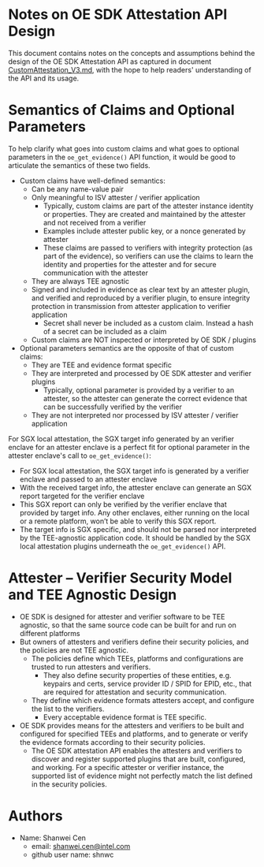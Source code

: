 Notes on OE SDK Attestation API Design
====

This document contains notes on the concepts and assumptions behind the design of the OE SDK Attestation API as captured in document [CustomAttestation_V3.md](https://github.com/openenclave/openenclave/blob/master/docs/DesignDocs/CustomAttestation_V3.md), with the hope to help readers' understanding of the API and its usage.

# Semantics of Claims and Optional Parameters

To help clarify what goes into custom claims and what goes to optional parameters in the `oe_get_evidence()` API function, it would be good to articulate the semantics of these two fields.

- Custom claims have well-defined semantics:
  - Can be any name-value pair
  - Only meaningful to ISV attester / verifier application
    - Typically, custom claims are part of the attester instance identity or properties. They are created and maintained by the attester and not received from a verifier
    - Examples include attester public key, or a nonce generated by attester
    - These claims are passed to verifiers with integrity protection (as part of the evidence), so verifiers can use the claims to learn the identity and properties for the attester and for secure communication with the attester
  - They are always TEE agnostic
  - Signed and included in evidence as clear text by an attester plugin, and verified and reproduced by a verifier plugin, to ensure integrity protection in transmission from attester application to verifier application
    - Secret shall never be included as a custom claim. Instead a hash of a secret can be included as a claim
  - Custom claims are NOT inspected or interpreted by OE SDK / plugins
- Optional parameters semantics are the opposite of that of custom claims:
  - They are TEE and evidence format specific
  - They are interpreted and processed by OE SDK attester and verifier plugins
    - Typically, optional parameter is provided by a verifier to an attester, so the attester can generate the correct evidence that can be successfully verified by the verifier
  - They are not interpreted nor processed by ISV attester / verifier application

For SGX local attestation, the SGX target info generated by an verifier enclave for an attester enclave is a perfect fit for optional parameter in the attester enclave's call to `oe_get_evidence()`:
- For SGX local attestation, the SGX target info is generated by a verifier enclave and passed to an attester enclave
- With the received target info, the attester enclave can generate an SGX report targeted for the verifier enclave
- This SGX report can only be verified by the verifier enclave that provided by target info. Any other enclaves, either running on the local or a remote platform, won’t be able to verify this SGX report.
- The target info is SGX specific, and should not be parsed nor interpreted by the TEE-agnostic application code. It should be handled by the SGX local attestation plugins underneath the `oe_get_evidence()` API.

# Attester – Verifier Security Model and TEE Agnostic Design

- OE SDK is designed for attester and verifier software to be TEE agnostic, so that the same source code can be built for and run on different platforms
- But owners of attesters and verifiers define their security policies, and the policies are not TEE agnostic.
  - The policies define which TEEs, platforms and configurations are trusted to run attesters and verifiers.
    - They also define security properties of these entities, e.g. keypairs and certs, service provider ID / SPID for EPID, etc., that are required for attestation and security communication.
  - They define which evidence formats attesters accept, and configure the list to the verifiers.
    - Every acceptable evidence format is TEE specific.
- OE SDK provides means for the attesters and verifiers to be built and configured for specified TEEs and platforms, and to generate or verify the evidence formats according to their security policies.
  - The OE SDK attestation API enables the attesters and verifiers to discover and register supported plugins that are built, configured, and working. For a specific attester or verifier instance, the supported list of evidence might not perfectly match the list defined in the security policies.

# Authors

- Name: Shanwei Cen
    - email: shanwei.cen@intel.com
    - github user name: shnwc